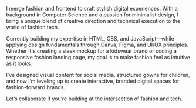 
I merge fashion and frontend to craft stylish digital experiences.
With a background in Computer Science and a passion for minimalist design, I bring a unique blend of creative direction and technical execution to the world of fashion tech.

Currently building my expertise in HTML, CSS, and JavaScript—while applying design fundamentals through Canva, Figma, and UI/UX principles. Whether it's creating a sleek mockup for a kidswear brand or coding a responsive fashion landing page, my goal is to make fashion feel as intuitive as it looks.

I’ve designed visual content for social media, structured gowns for children, and now I’m leveling up to create interactive, branded digital spaces for fashion-forward brands.

Let’s collaborate if you’re building at the intersection of fashion and tech.
